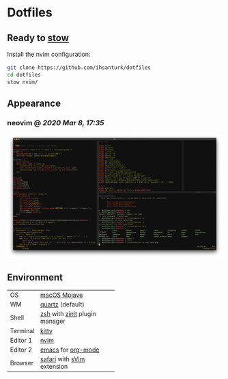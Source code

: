 # Dotfiles

## Ready to [stow](https://www.gnu.org/software/stow/)

Install the nvim configuration:

```sh
git clone https://github.com/ihsanturk/dotfiles
cd dotfiles
stow nvim/
```

## Appearance

### neovim @ *2020 Mar 8, 17:35*
![image](./img/vim_look.png "Neovim Appearance")


## Environment
<table style="margin: auto; width: 50%; display: inline-table;">
<tr><td>OS</td> <td><a href=https://support.apple.com/macos/mojave>macOS
Mojave</a></td> </tr> <tr><td>WM</td> <td> <a
href=https://en.wikipedia.org/wiki/Quartz_(graphics_layer)>quartz</a> (default)
</td></tr> <tr><td>Shell</td> <td> <a href=https://zsh.org/>zsh</a> with <a
href=https://github.com/zdharma/zinit>zinit</a> plugin manager </td></tr>
<tr><td>Terminal</td> <td> <a href=https://sw.kovidgoyal.net/kitty/>kitty<a/>
</td></tr> <tr><td>Editor 1</td> <td> <a href=https://neovim.io/>nvim</a>
</td></tr> <tr><td>Editor 2</td> <td> <a
href=https://www.gnu.org/software/emacs/>emacs</a> for <a
href=https://en.wikipedia.org/wiki/Org-mode>org-mode</a> </td></tr>
<tr><td>Browser</td> <td> <a href=https://www.apple.com/safari/>safari</a>
with <a href=https://github.com/flippidippi/sVim>sVim</a> extension </td></tr>
</table>
